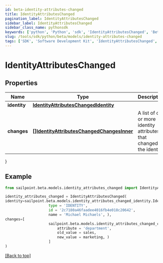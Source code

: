 ```yaml
---
id: beta-identity-attributes-changed
title: IdentityAttributesChanged
pagination_label: IdentityAttributesChanged
sidebar_label: IdentityAttributesChanged
sidebar_class_name: pythonsdk
keywords: ['python', 'Python', 'sdk', 'IdentityAttributesChanged', 'BetaIdentityAttributesChanged'] 
slug: /tools/sdk/python/beta/models/identity-attributes-changed
tags: ['SDK', 'Software Development Kit', 'IdentityAttributesChanged', 'BetaIdentityAttributesChanged']
---
```


# IdentityAttributesChanged


## Properties

Name | Type | Description | Notes
------------ | ------------- | ------------- | -------------
**identity** | [**IdentityAttributesChangedIdentity**](identity-attributes-changed-identity) |  | [required]
**changes** | [**[]IdentityAttributesChangedChangesInner**](identity-attributes-changed-changes-inner) | A list of one or more identity attributes that changed on the identity. | [required]
}

## Example

```python
from sailpoint.beta.models.identity_attributes_changed import IdentityAttributesChanged

identity_attributes_changed = IdentityAttributesChanged(
identity=sailpoint.beta.models.identity_attributes_changed_identity.IdentityAttributesChanged_identity(
                    type = 'IDENTITY', 
                    id = '2c7180a46faadee4016fb4e018c20642', 
                    name = 'Michael Michaels', ),
changes=[
                    sailpoint.beta.models.identity_attributes_changed_changes_inner.IdentityAttributesChanged_changes_inner(
                        attribute = 'department', 
                        old_value = sales, 
                        new_value = marketing, )
                    ]
)

```
[[Back to top]](#) 

